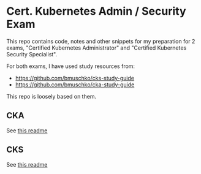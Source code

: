# Cert. Kubernetes Admin / Security Exam

This repo contains code, notes and other snippets for my preparation for 2 exams, 
"Certified Kubernetes Administrator" and "Certified Kubernetes Security Specialist".

For both exams, I have used study resources from:
- https://github.com/bmuschko/cks-study-guide
- https://github.com/bmuschko/cka-study-guide

This repo is loosely based on them.

## CKA

See [this readme](./README-cka.md)

## CKS

See [this readme](./README-cks.md)

